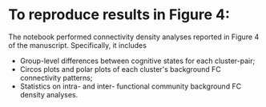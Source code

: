 # To reproduce results in Figure 4: 
The notebook performed connectivity density analyses reported in Figure 4 of the manuscript. Specifically, it includes
- Group-level differences between cognitive states for each cluster-pair;
- Circos plots and polar plots of each cluster's background FC connectivity patterns; 
- Statistics on intra- and inter- functional community background FC density analyses. 
